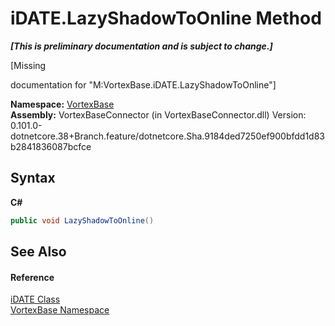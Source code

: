 # iDATE.LazyShadowToOnline Method 
 _**\[This is preliminary documentation and is subject to change.\]**_

\[Missing <summary> documentation for "M:VortexBase.iDATE.LazyShadowToOnline"\]

**Namespace:**&nbsp;<a href="N_VortexBase.md">VortexBase</a><br />**Assembly:**&nbsp;VortexBaseConnector (in VortexBaseConnector.dll) Version: 0.101.0-dotnetcore.38+Branch.feature/dotnetcore.Sha.9184ded7250ef900bfdd1d83b2841836087bcfce

## Syntax

**C#**<br />
``` C#
public void LazyShadowToOnline()
```


## See Also


#### Reference
<a href="T_VortexBase_iDATE.md">iDATE Class</a><br /><a href="N_VortexBase.md">VortexBase Namespace</a><br />